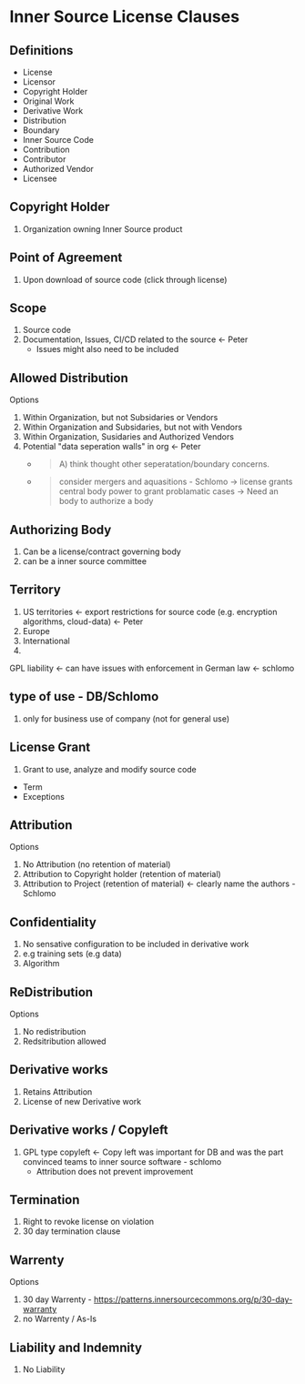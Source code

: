 # Inner Source License Clauses

## Definitions

- License
- Licensor
- Copyright Holder
- Original Work
- Derivative Work
- Distribution
- Boundary
- Inner Source Code
- Contribution
- Contributor
- Authorized Vendor
- Licensee


## Copyright Holder
1. Organization owning Inner Source product

## Point of Agreement
1. Upon download of source code (click through license)

## Scope 
1. Source code 
2. Documentation, Issues, CI/CD related to the source <- Peter
   - Issues might also need to be included

## Allowed Distribution 
Options
1. Within Organization, but not Subsidaries or Vendors 
2. Within Organization and Subsidaries, but not with Vendors
3. Within Organization, Susidaries and Authorized Vendors 
4. Potential "data seperation walls" in org <- Peter
   - > A) think thought other seperatation/boundary concerns.
   - > consider mergers and aquasitions - Schlomo
       -> license grants central body power to grant problamatic cases
       -> Need an body to authorize a body 
       
## Authorizing Body
1. Can be a license/contract governing body
2. can be a inner source committee
  
## Territory
1. US territories <- export restrictions for source code (e.g. encryption algorithms, cloud-data) <- Peter
2. Europe
3. International
5. <territory>
GPL liability <- can have issues with enforcement in German law <- schlomo
  
## type of use - DB/Schlomo
1. only for business use of company (not for general use)
   
## License Grant
1. Grant to use, analyze and modify source code
  - Term
  - Exceptions

## Attribution
Options
1. No Attribution (no retention of material)
2. Attribution to Copyright holder (retention of material) 
3. Attribution to Project (retention of material) <- clearly name the authors - Schlomo
  
## Confidentiality
1. No sensative configuration to be included in derivative work
2. e.g training sets (e.g data)
3. Algorithm

## ReDistribution
Options
1. No redistribution
2. Redsitribution allowed 

## Derivative works
1. Retains Attribution 
2. License of new Derivative work

## Derivative works / Copyleft
1. GPL type copyleft <- Copy left was important for DB and was the part convinced teams to inner source software - schlomo
   - Attribution does not prevent improvement 
                   
## Termination
1. Right to revoke license on violation
2. 30 day termination clause

## Warrenty
Options
1. 30 day Warrenty - https://patterns.innersourcecommons.org/p/30-day-warranty
2. no Warrenty / As-Is


## Liability and Indemnity
1. No Liability
